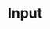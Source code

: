 ---
layout: default
title: Input
parent: Advanced I/O
nav_order: 2
has_toc: true # on by default
has_children: true
---